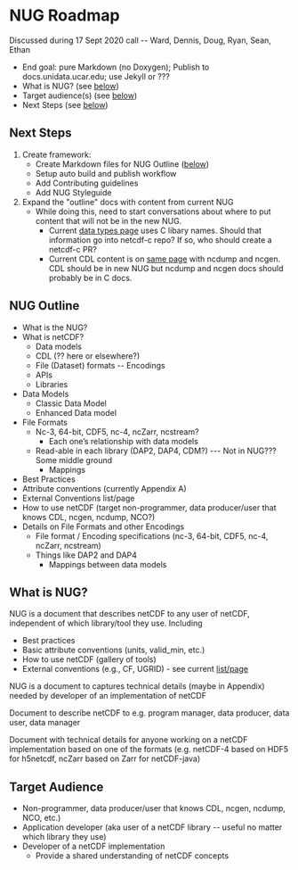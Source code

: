 # NUG Roadmap

Discussed during 17 Sept 2020 call -- Ward, Dennis, Doug, Ryan, Sean, Ethan
* End goal: pure Markdown (no Doxygen); Publish to docs.unidata.ucar.edu; use Jekyll or ???
* What is NUG? (see [below](#what-is-nug))
* Target audience(s) (see [below](#target-audience))
* Next Steps (see [below](#next-steps))

## Next Steps
1) Create framework:
   * Create Markdown files for NUG Outline ([below](#nug-outline))
   * Setup auto build and publish workflow 
   * Add Contributing guidelines
   * Add NUG Styleguide
2) Expand the "outline" docs with content from current NUG
   * While doing this, need to start conversations about where to put content that will not be in the new NUG.
     * Current [data types page](https://www.unidata.ucar.edu/software/netcdf/docs/data_type.html) uses C libary names.
       Should that information go into netcdf-c repo?
       If so, who should create a netcdf-c PR?
     * Current CDL content is on [same page](https://www.unidata.ucar.edu/software/netcdf/docs/netcdf_utilities_guide.html) with ncdump and ncgen.
       CDL should be in new NUG but ncdump and ncgen docs should probably be in C docs.

## NUG Outline
* What is the NUG?
* What is netCDF?
  * Data models
  * CDL (?? here or elsewhere?)
  * File (Dataset) formats -- Encodings
  * APIs
  * Libraries
* Data Models
  * Classic Data Model
  * Enhanced Data model
* File Formats
  * Nc-3, 64-bit, CDF5, nc-4, ncZarr, ncstream?
    * Each one’s relationship with data models
  * Read-able in each library (DAP2, DAP4, CDM?)  --- Not in NUG??? Some middle ground
    * Mappings
* Best Practices
* Attribute conventions (currently Appendix A)
* External Conventions list/page
* How to use netCDF (target non-programmer, data producer/user that knows CDL, ncgen, ncdump, NCO?)
* Details on File Formats and other Encodings
  * File format / Encoding specifications (nc-3, 64-bit, CDF5, nc-4, ncZarr, ncstream)
  * Things like DAP2 and DAP4
    * Mappings between data models   

## What is NUG?
NUG is a document that describes netCDF to any user of netCDF, independent of which library/tool they use. Including
* Best practices
* Basic attribute conventions (units, valid_min, etc.)
* How to use netCDF (gallery of tools)
* External conventions (e.g., CF, UGRID) - see current [list/page](https://www.unidata.ucar.edu/software/netcdf/conventions.html)

NUG is a document to captures technical details (maybe in Appendix) needed by developer of an implementation of netCDF

Document to describe netCDF to e.g. program manager, data producer, data user, data manager

Document with technical details for anyone working on a netCDF implementation based on one of the formats (e.g. netCDF-4 based on HDF5 for h5netcdf, ncZarr based on Zarr for netCDF-java)

## Target Audience
* Non-programmer, data producer/user that knows CDL, ncgen, ncdump, NCO, etc.)
* Application developer (aka user of a netCDF library -- useful no matter which library they use)
* Developer of a netCDF implementation
  * Provide a shared understanding of netCDF concepts
